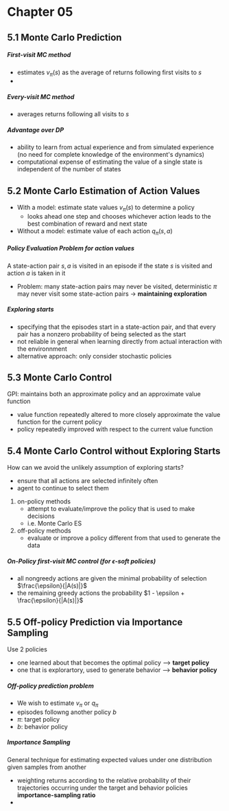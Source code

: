 # Chapter 05

## 5.1 Monte Carlo Prediction
##### First-visit MC method
- estimates $v_{\pi}(s)$ as the average of returns following first visits to $s$
-

##### Every-visit MC method
- averages returns following all visits to $s$

##### Advantage over DP
- ability to learn from actual experience and from simulated experience (no need for complete knowledge of the environment's dynamics)
- computational expense of estimating the value of a single state is independent of the number of states


## 5.2 Monte Carlo Estimation of Action Values
- With a model: estimate state values $v_{\pi}(s)$ to determine a policy
  - looks ahead one step and chooses whichever  action leads to the best combination of reward and next state
- Without a model: estimate value of each action $q_{\pi}(s, a)$

##### Policy Evaluation Problem for action values
A state-action pair $s, a$ is visited in an episode if the state $s$ is visited and action $a$ is taken in it
- Problem: many state-action pairs may never be visited, deterministic $\pi$ may never visit some state-action pairs $\rightarrow$ **maintaining exploration**

##### Exploring starts
- specifying that the episodes start in a state-action pair, and that every pair has a nonzero probability of being selected as the start
- not reliable in general when learning directly from actual interaction with the environnment
- alternative approach: only consider stochastic policies


## 5.3 Monte Carlo Control
GPI: maintains both an approximate policy and an approximate value function
- value function repeatedly altered to more closely approximate the value function for the current policy
- policy repeatedly improved with respect to the current value function

## 5.4 Monte Carlo Control without Exploring Starts
How can we avoid the unlikely assumption of exploring starts?
- ensure that all actions are selected infinitely often
- agent to continue to select them

1. on-policy methods
    - attempt to evaluate/improve the policy that is used to make decisions
    - i.e. Monte Carlo ES
2. off-policy methods
    - evaluate or improve a policy different from that used to generate the data

##### On-Policy first-visit MC control (for $\epsilon$-soft policies)
- all nongreedy actions are given the minimal probability of selection $\frac{\epsilon}{|A(s)|}$
- the remaining greedy actions the probability $1 - \epsilon + \frac{\epsilon}{|A(s)|}$

## 5.5 Off-policy Prediction via Importance Sampling
Use 2 policies
- one learned about that becomes the optimal policy --> **target policy**
- one that is explorartory, used to generate behavior --> **behavior policy**

##### Off-policy prediction problem
- We wish to estimate $v_{\pi}$ or $q_{\pi}$
- episodes followng another policy $b$
- $\pi$: target policy
- $b$: behavior policy

##### Importance Sampling
General technique for estimating expected values under one distribution given samples from another
- weighting returns according to the relative probability of their trajectories occurring under the target and behavior policies **importance-sampling ratio**
-
